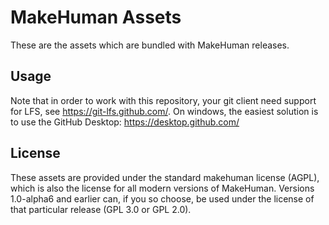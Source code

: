 # MakeHuman Assets

These are the assets which are bundled with MakeHuman releases.

## Usage

Note that in order to work with this repository, your git client need support for LFS, see https://git-lfs.github.com/. On windows, the easiest solution is to use the GitHub Desktop: https://desktop.github.com/

## License

These assets are provided under the standard makehuman license (AGPL), which is also the license for all modern 
versions of MakeHuman. Versions 1.0-alpha6 and earlier can, if you so choose, be used under the license of that particular release (GPL 3.0 or GPL 2.0).

